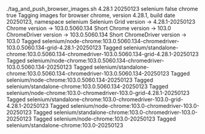 ./tag_and_push_browser_images.sh 4.28.1 20250123 selenium false chrome true
Tagging images for browser chrome, version 4.28.1, build date 20250123, namespace selenium
Selenium Grid version -> 4.28.1-20250123
Chrome version -> 103.0.5060.134
Short Chrome version -> 103.0
ChromeDriver version -> 103.0.5060.134
Short ChromeDriver version -> 103.0
Tagged selenium/node-chrome:103.0.5060.134-chromedriver-103.0.5060.134-grid-4.28.1-20250123
Tagged selenium/standalone-chrome:103.0.5060.134-chromedriver-103.0.5060.134-grid-4.28.1-20250123
Tagged selenium/node-chrome:103.0.5060.134-chromedriver-103.0.5060.134-20250123
Tagged selenium/standalone-chrome:103.0.5060.134-chromedriver-103.0.5060.134-20250123
Tagged selenium/node-chrome:103.0.5060.134-20250123
Tagged selenium/standalone-chrome:103.0.5060.134-20250123
Tagged selenium/node-chrome:103.0-chromedriver-103.0-grid-4.28.1-20250123
Tagged selenium/standalone-chrome:103.0-chromedriver-103.0-grid-4.28.1-20250123
Tagged selenium/node-chrome:103.0-chromedriver-103.0-20250123
Tagged selenium/standalone-chrome:103.0-chromedriver-103.0-20250123
Tagged selenium/node-chrome:103.0-20250123
Tagged selenium/standalone-chrome:103.0-20250123
